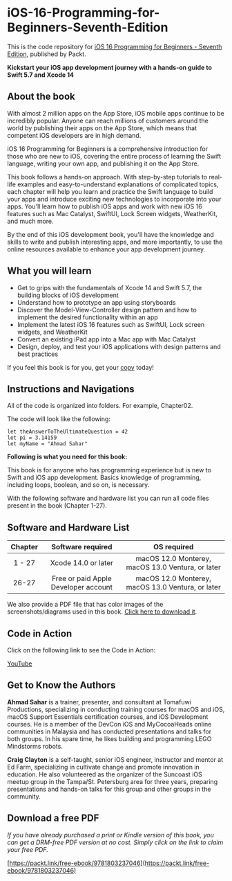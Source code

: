 


# iOS-16-Programming-for-Beginners-Seventh-Edition

This is the code repository for [iOS 16 Programming for Beginners - Seventh Edition](https://www.packtpub.com/product/ios-16-programming-for-beginners-seventh-edition/9781803237046), published by Packt.

**Kickstart your iOS app development journey with a hands-on guide to Swift 5.7 and Xcode 14**

## About the book

With almost 2 million apps on the App Store, iOS mobile apps continue to be incredibly popular. Anyone can reach millions of customers around the world by publishing their apps on the App Store, which means that competent iOS developers are in high demand.

iOS 16 Programming for Beginners is a comprehensive introduction for those who are new to iOS, covering the entire process of learning the Swift language, writing your own app, and publishing it on the App Store.

This book follows a hands-on approach. With step-by-step tutorials to real-life examples and easy-to-understand explanations of complicated topics, each chapter will help you learn and practice the Swift language to build your apps and introduce exciting new technologies to incorporate into your apps. You'll learn how to publish iOS apps and work with new iOS 16 features such as Mac Catalyst, SwiftUI, Lock Screen widgets, WeatherKit, and much more.

By the end of this iOS development book, you'll have the knowledge and skills to write and publish interesting apps, and more importantly, to use the online resources available to enhance your app development journey.

## What you will learn

- Get to grips with the fundamentals of Xcode 14 and Swift 5.7, the building blocks of iOS development
- Understand how to prototype an app using storyboards
- Discover the Model-View-Controller design pattern and how to implement the desired functionality within an app
- Implement the latest iOS 16 features such as SwiftUI, Lock screen widgets, and WeatherKit
- Convert an existing iPad app into a Mac app with Mac Catalyst
- Design, deploy, and test your iOS applications with design patterns and best practices

If you feel this book is for you, get your [copy](https://www.amazon.com/iOS-Programming-Beginners-development-hands/dp/180323704X) today!

## Instructions and Navigations

All of the code is organized into folders. For example, Chapter02.

The code will look like the following:
```
let theAnswerToTheUltimateQuestion = 42
let pi = 3.14159
let myName = "Ahmad Sahar"
```
**Following is what you need for this book:**

This book is for anyone who has programming experience but is new to Swift and iOS app development. Basics knowledge of programming, including loops, boolean, and so on, is necessary.

With the following software and hardware list you can run all code files present in the book (Chapter 1-27).

## Software and Hardware List

| Chapter | Software required    | OS required    |
| :---:   | :---: | :---: |
| 1 - 27 | Xcode 14.0 or later   | macOS 12.0 Monterey, macOS 13.0 Ventura, or later   |
| 26-27  | Free or paid Apple Developer account | macOS 12.0 Monterey, macOS 13.0 Ventura, or later |

We also provide a PDF file that has color images of the screenshots/diagrams used in this book. [Click here to download it]( https://packt.link/ybxJ5).

## Code in Action

Click on the following link to see the Code in Action:

[YouTube](https://bit.ly/3MOasI3)

## Get to Know the Authors

**Ahmad Sahar** is a trainer, presenter, and consultant at Tomafuwi Productions, specializing in conducting training courses for macOS and iOS, macOS Support Essentials certification courses, and iOS Development courses. He is a member of the DevCon iOS and MyCocoaHeads online communities in Malaysia and has conducted presentations and talks for both groups. In his spare time, he likes building and programming LEGO Mindstorms robots.

**Craig Clayton** is a self-taught, senior iOS engineer, instructor and mentor at Ed Farm, specializing in cultivate change and promote innovation in education. He also volunteered as the organizer of the Suncoast iOS meetup group in the Tampa/St. Petersburg area for three years, preparing presentations and hands-on talks for this group and other groups in the community.

## Download a free PDF

_If you have already purchased a print or Kindle version of this book, you can get a DRM-free PDF version at no cost. Simply click on the link to claim your free PDF._

[https://packt.link/free-ebook/9781803237046](https://packt.link/free-ebook/9781803237046)

